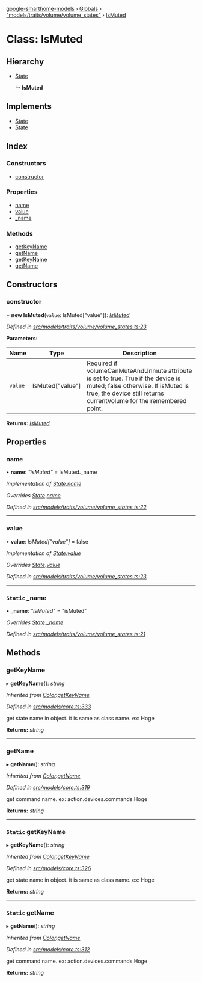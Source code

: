 [google-smarthome-models](../README.md) › [Globals](../globals.md) › ["models/traits/volume/volume_states"](../modules/_models_traits_volume_volume_states_.md) › [IsMuted](_models_traits_volume_volume_states_.ismuted.md)

# Class: IsMuted

## Hierarchy

* [State](_models_core_.state.md)

  ↳ **IsMuted**

## Implements

* [State](../interfaces/_models_interfaces_i_core_.state.md)
* [State](../interfaces/_models_interfaces_i_core_.state.md)

## Index

### Constructors

* [constructor](_models_traits_volume_volume_states_.ismuted.md#constructor)

### Properties

* [name](_models_traits_volume_volume_states_.ismuted.md#name)
* [value](_models_traits_volume_volume_states_.ismuted.md#value)
* [_name](_models_traits_volume_volume_states_.ismuted.md#static-_name)

### Methods

* [getKeyName](_models_traits_volume_volume_states_.ismuted.md#getkeyname)
* [getName](_models_traits_volume_volume_states_.ismuted.md#getname)
* [getKeyName](_models_traits_volume_volume_states_.ismuted.md#static-getkeyname)
* [getName](_models_traits_volume_volume_states_.ismuted.md#static-getname)

## Constructors

###  constructor

\+ **new IsMuted**(`value`: IsMuted["value"]): *[IsMuted](_models_traits_volume_volume_states_.ismuted.md)*

*Defined in [src/models/traits/volume/volume_states.ts:23](https://github.com/galactic1969/google-smarthome-models/blob/633871f/src/models/traits/volume/volume_states.ts#L23)*

**Parameters:**

Name | Type | Description |
------ | ------ | ------ |
`value` | IsMuted["value"] | Required if volumeCanMuteAndUnmute attribute is set to true. True if the device is muted; false otherwise. If isMuted is true, the device still returns currentVolume for the remembered point.  |

**Returns:** *[IsMuted](_models_traits_volume_volume_states_.ismuted.md)*

## Properties

###  name

• **name**: *"isMuted"* = IsMuted._name

*Implementation of [State](../interfaces/_models_interfaces_i_core_.state.md).[name](../interfaces/_models_interfaces_i_core_.state.md#name)*

*Overrides [State](_models_core_.state.md).[name](_models_core_.state.md#name)*

*Defined in [src/models/traits/volume/volume_states.ts:22](https://github.com/galactic1969/google-smarthome-models/blob/633871f/src/models/traits/volume/volume_states.ts#L22)*

___

###  value

• **value**: *IsMuted["value"]* = false

*Implementation of [State](../interfaces/_models_interfaces_i_core_.state.md).[value](../interfaces/_models_interfaces_i_core_.state.md#value)*

*Overrides [State](_models_core_.state.md).[value](_models_core_.state.md#value)*

*Defined in [src/models/traits/volume/volume_states.ts:23](https://github.com/galactic1969/google-smarthome-models/blob/633871f/src/models/traits/volume/volume_states.ts#L23)*

___

### `Static` _name

▪ **_name**: *"isMuted"* = "isMuted"

*Overrides [State](_models_core_.state.md).[_name](_models_core_.state.md#static-_name)*

*Defined in [src/models/traits/volume/volume_states.ts:21](https://github.com/galactic1969/google-smarthome-models/blob/633871f/src/models/traits/volume/volume_states.ts#L21)*

## Methods

###  getKeyName

▸ **getKeyName**(): *string*

*Inherited from [Color](_models_traits_colorsetting_colorsetting_states_.color.md).[getKeyName](_models_traits_colorsetting_colorsetting_states_.color.md#static-getkeyname)*

*Defined in [src/models/core.ts:333](https://github.com/galactic1969/google-smarthome-models/blob/633871f/src/models/core.ts#L333)*

get state name in object. it is same as class name. ex: Hoge

**Returns:** *string*

___

###  getName

▸ **getName**(): *string*

*Inherited from [Color](_models_traits_colorsetting_colorsetting_states_.color.md).[getName](_models_traits_colorsetting_colorsetting_states_.color.md#static-getname)*

*Defined in [src/models/core.ts:319](https://github.com/galactic1969/google-smarthome-models/blob/633871f/src/models/core.ts#L319)*

get command name. ex: action.devices.commands.Hoge

**Returns:** *string*

___

### `Static` getKeyName

▸ **getKeyName**(): *string*

*Inherited from [Color](_models_traits_colorsetting_colorsetting_states_.color.md).[getKeyName](_models_traits_colorsetting_colorsetting_states_.color.md#static-getkeyname)*

*Defined in [src/models/core.ts:326](https://github.com/galactic1969/google-smarthome-models/blob/633871f/src/models/core.ts#L326)*

get state name in object. it is same as class name. ex: Hoge

**Returns:** *string*

___

### `Static` getName

▸ **getName**(): *string*

*Inherited from [Color](_models_traits_colorsetting_colorsetting_states_.color.md).[getName](_models_traits_colorsetting_colorsetting_states_.color.md#static-getname)*

*Defined in [src/models/core.ts:312](https://github.com/galactic1969/google-smarthome-models/blob/633871f/src/models/core.ts#L312)*

get command name. ex: action.devices.commands.Hoge

**Returns:** *string*
